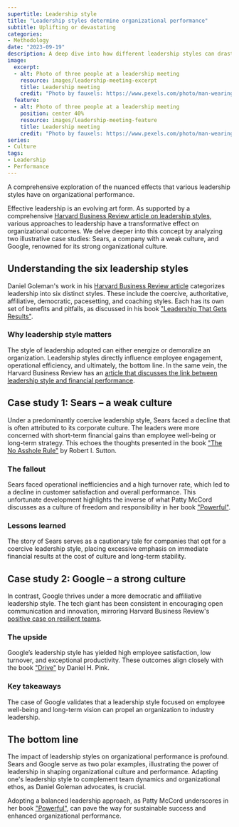```yaml
---
supertitle: Leadership style
title: "Leadership styles determine organizational performance"
subtitle: Uplifting or devastating
categories:
- Methodology
date: "2023-09-19"
description: A deep dive into how different leadership styles can drastically affect an organization's performance, featuring two real-world case studies.
image:
  excerpt:
  - alt: Photo of three people at a leadership meeting
    resource: images/leadership-meeting-excerpt
    title: Leadership meeting
    credit: "Photo by fauxels: https://www.pexels.com/photo/man-wearing-white-long-sleeved-shirt-holding-black-pen-3182781/"
  feature:
  - alt: Photo of three people at a leadership meeting
    position: center 40%
    resource: images/leadership-meeting-feature
    title: Leadership meeting
    credit: "Photo by fauxels: https://www.pexels.com/photo/man-wearing-white-long-sleeved-shirt-holding-black-pen-3182781/"
series:
- Culture
tags:
- Leadership
- Performance
---
```


A comprehensive exploration of the nuanced effects that various leadership styles have on organizational performance.

Effective leadership is an evolving art form. As supported by a comprehensive [Harvard Business Review article on leadership styles](https://hbr.org/2000/03/leadership-that-gets-results), various approaches to leadership have a transformative effect on organizational outcomes. We delve deeper into this concept by analyzing two illustrative case studies: Sears, a company with a weak culture, and Google, renowned for its strong organizational culture.

## Understanding the six leadership styles

Daniel Goleman's work in his [Harvard Business Review article](https://hbr.org/2000/03/leadership-that-gets-results) categorizes leadership into six distinct styles. These include the coercive, authoritative, affiliative, democratic, pacesetting, and coaching styles. Each has its own set of benefits and pitfalls, as discussed in his book ["Leadership That Gets Results"](https://www.amazon.com/Leadership-That-Gets-Results-Emotional/dp/1591391849?&linkCode=ll1&tag=shzq08-20&linkId=d916e7013479e94d318812de75a60719&language=en_US&ref_=as_li_ss_tl 'Affiliate link to buy the book at Amazon').

### Why leadership style matters

The style of leadership adopted can either energize or demoralize an organization. Leadership styles directly influence employee engagement, operational efficiency, and ultimately, the bottom line. In the same vein, the Harvard Business Review has an [article that discusses the link between leadership style and financial performance](https://hbr.org/2015/12/proof-that-positive-work-cultures-are-more-productive).

## Case study 1: Sears – a weak culture

Under a predominantly coercive leadership style, Sears faced a decline that is often attributed to its corporate culture. The leaders were more concerned with short-term financial gains than employee well-being or long-term strategy. This echoes the thoughts presented in the book ["The No Asshole Rule"](https://www.amazon.com/Asshole-Rule-Civilized-Workplace-Surviving/dp/0446526568/ 'Link to buy the book at Amazon') by Robert I. Sutton.

### The fallout

Sears faced operational inefficiencies and a high turnover rate, which led to a decline in customer satisfaction and overall performance. This unfortunate development highlights the inverse of what Patty McCord discusses as a culture of freedom and responsibility in her book ["Powerful"](https://www.amazon.com/gp/product/1939714095/ref=as_li_qf_asin_il_tl?ie=UTF8&tag=shzq-20&creative=9325&linkCode=as2&creativeASIN=1939714095&linkId=3ce451cff42bcc42556435240d94dc3c 'Affiliate link to buy the book at Amazon').

### Lessons learned

The story of Sears serves as a cautionary tale for companies that opt for a coercive leadership style, placing excessive emphasis on immediate financial results at the cost of culture and long-term stability.

## Case study 2: Google – a strong culture

In contrast, Google thrives under a more democratic and affiliative leadership style. The tech giant has been consistent in encouraging open communication and innovation, mirroring Harvard Business Review's [positive case on resilient teams](https://hbr.org/2020/11/getting-serious-about-diversity-enough-already-with-the-business-case).

### The upside

Google’s leadership style has yielded high employee satisfaction, low turnover, and exceptional productivity. These outcomes align closely with the book ["Drive"](https://www.amazon.com/Drive-Surprising-Truth-About-Motivates/dp/1594488843?&linkCode=ll1&tag=shzq08-20&linkId=2d480f66976a804a1bea0cdab0197c13&language=en_US&ref_=as_li_ss_tl 'Affiliate link to buy the book at Amazon') by Daniel H. Pink.

### Key takeaways

The case of Google validates that a leadership style focused on employee well-being and long-term vision can propel an organization to industry leadership.

## The bottom line

The impact of leadership styles on organizational performance is profound. Sears and Google serve as two polar examples, illustrating the power of leadership in shaping organizational culture and performance. Adapting one's leadership style to complement team dynamics and organizational ethos, as Daniel Goleman advocates, is crucial.

Adopting a balanced leadership approach, as Patty McCord underscores in her book ["Powerful"](https://www.amazon.com/gp/product/1939714095/ref=as_li_qf_asin_il_tl?ie=UTF8&tag=shzq-20&creative=9325&linkCode=as2&creativeASIN=1939714095&linkId=3ce451cff42bcc42556435240d94dc3c 'Affiliate link to buy the book at Amazon'), can pave the way for sustainable success and enhanced organizational performance.
